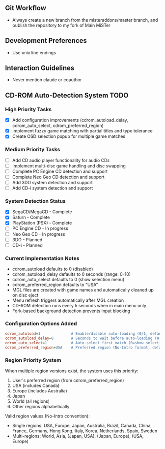 ## Git Workflow
- Always create a new branch from the misteraddons/master branch, and publish the repository to my fork of Main MiSTer

## Development Preferences
- Use unix line endings

## Interaction Guidelines
- Never mention claude or coauthor

## CD-ROM Auto-Detection System TODO

### High Priority Tasks
- [x] Add configuration improvements (cdrom_autoload_delay, cdrom_auto_select, cdrom_preferred_region)
- [x] Implement fuzzy game matching with partial titles and typo tolerance
- [x] Create OSD selection popup for multiple game matches

### Medium Priority Tasks
- [ ] Add CD audio player functionality for audio CDs
- [ ] Implement multi-disc game handling and disc swapping
- [ ] Complete PC Engine CD detection and support
- [ ] Complete Neo Geo CD detection and support
- [ ] Add 3DO system detection and support
- [ ] Add CD-i system detection and support

### System Detection Status
- [x] SegaCD/MegaCD - Complete
- [x] Saturn - Complete
- [x] PlayStation (PSX) - Complete
- [ ] PC Engine CD - In progress
- [ ] Neo Geo CD - In progress
- [ ] 3DO - Planned
- [ ] CD-i - Planned

### Current Implementation Notes
- cdrom_autoload defaults to 0 (disabled)
- cdrom_autoload_delay defaults to 0 seconds (range: 0-10)
- cdrom_auto_select defaults to 0 (show selection menu)
- cdrom_preferred_region defaults to "USA"
- MGL files are created with game names and automatically cleaned up on disc eject
- Menu refresh triggers automatically after MGL creation
- CD-ROM detection runs every 5 seconds when in main menu only
- Fork-based background detection prevents input blocking

### Configuration Options Added
```ini
cdrom_autoload=1              # Enable/disable auto-loading (0/1, default: 0)
cdrom_autoload_delay=0        # Seconds to wait before auto-loading (0-10, default: 0)
cdrom_auto_select=1           # Auto-select first match (0=show selection, 1=auto-select, default: 0)
cdrom_preferred_region=USA    # Preferred region (No-Intro format, default: USA)
```

### Region Priority System
When multiple region versions exist, the system uses this priority:
1. User's preferred region (from cdrom_preferred_region)
2. USA (includes Canada)
3. Europe (includes Australia)
4. Japan
5. World (all regions)
6. Other regions alphabetically

Valid region values (No-Intro convention):
- Single regions: USA, Europe, Japan, Australia, Brazil, Canada, China, France, Germany, Hong Kong, Italy, Korea, Netherlands, Spain, Sweden
- Multi-regions: World, Asia, (Japan, USA), (Japan, Europe), (USA, Europe)